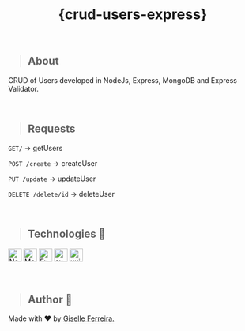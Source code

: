 <p align="center">
<h1 align="center">{crud-users-express}</h1>
</p>

<br/>

>## About
CRUD of Users developed in NodeJs, Express, MongoDB and Express Validator.

<br/>

>## Requests
`GET/` &#8594; getUsers

`POST /create` &#8594; createUser

`PUT /update` &#8594; updateUser

`DELETE /delete/id` &#8594; deleteUser

<br/>

>## Technologies 🧰

<p align="left">
<img alt="NodeJS" src="https://img.shields.io/badge/node.js-6DA55F?style=for-the-badge&logo=node.js&logoColor=white" height="27" /> 
<img alt="MongoDB" src="https://img.shields.io/badge/MongoDB-%234ea94b.svg?style=for-the-badge&logo=mongodb&logoColor=white" height="27" />
<img alt="Express" src="https://img.shields.io/badge/express.js-%23404d59.svg?style=for-the-badge&logo=express&logoColor=%2361DAFB" height="27" />
<img alt="express-validator" src="https://img.shields.io/badge/-Express--Validator-blueviolet" height="27" />
<img alt="uuid" src="https://img.shields.io/badge/-UUID-black" height="27" />
</p>

<br/>

> ## Author 👋

Made with ❤️ by <a href="https://www.linkedin.com/in/giselleferreiras/" >Giselle Ferreira.</a>




